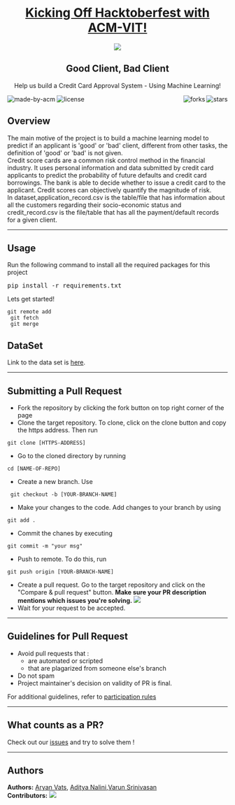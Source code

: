 <h1 align="center"><a href="https://organize.mlh.io/participants/events/4390-kickstarting-hacktoberfest-with-acm-vit">Kicking Off Hacktoberfest with ACM-VIT!</a></h1>
<p align="center">
<img src="https://raw.githubusercontent.com/Malika01/hacktoberfest-readme/master/Final.png">
</p>

<h2 align="center"> Good Client, Bad Client </h2>

<p align="center"> 
Help us build a Credit Card Approval System - Using Machine Learning!
</p>

<p>
  <a href="https://acmvit.in/" target="_blank">
  </a>
  <img alt="made-by-acm" src="https://img.shields.io/badge/MADE%20BY-ACM%20VIT-blue?style=for-the-badge"/>
  <img alt="license" src="https://img.shields.io/badge/License-MIT-green.svg?style=for-the-badge"  />
  <img alt="stars" src="https://img.shields.io/github/stars/ACM-VIT/Good-Client-Bad-Client?style=social" align="right"/> 
  <img alt="forks" src="https://img.shields.io/github/forks/ACM-VIT/Good-Client-Bad-Client?style=social" align="right"/>   
  
    
</p>

## Overview

The main motive of the project is to build a machine learning model to predict if an applicant is 'good' or 'bad' client, different from other tasks, the definition of 'good' or 'bad' is not given. <br>
Credit score cards are a common risk control method in the financial industry. It uses personal information and data submitted by credit card applicants to predict the probability of future defaults and credit card borrowings. The bank is able to decide whether to issue a credit card to the applicant. Credit scores can objectively quantify the magnitude of risk.<br>
    In dataset,application_record.csv is the table/file that has information about all the customers regarding their socio-economic status and credit_record.csv is the file/table that has all the payment/default records for a given client.<br>


---

## Usage
Run the following command to install all the required packages for this project
<pre>pip install -r requirements.txt</pre>

Lets get started!
 <pre><code>git remote add
 git fetch 
 git merge</code></pre>
## DataSet
   
   Link to the data set is [here](https://drive.google.com/drive/folders/1ltq08WdYxd-r9wnY60o78VBgN5FlMcKk?usp=sharing).
   
---
## Submitting a Pull Request

 * Fork the repository by clicking the fork button on top right corner of the page
 * Clone the target repository. To clone, click on the clone button and copy the https address. Then run 
 <pre><code>git clone [HTTPS-ADDRESS]</code></pre>
* Go to the cloned directory by running 
<pre><code>cd [NAME-OF-REPO]</code></pre>
* Create a new branch. Use 
<pre><code> git checkout -b [YOUR-BRANCH-NAME]</code></pre>
* Make your changes to the code. Add changes to your branch by using 
<pre><code>git add .</code></pre>
* Commit the chanes by executing
<pre><code>git commit -m "your msg"</code></pre>
* Push to remote. To do this, run 
<pre><code>git push origin [YOUR-BRANCH-NAME]</code></pre>
* Create a pull request. Go to the target repository and click on the "Compare & pull request" button. **Make sure your PR description mentions which issues you're solving.**
<img src="https://drive.google.com/u/1/uc?id=1f9JKAR-kRvCRGxIs_SAvegaYDPx53T9G&export=download"></img>
* Wait for your request to be accepted. 

---
## Guidelines for Pull Request

  * Avoid pull requests that :
      * are automated or scripted
      * that are plagarized from someone else's branch
  * Do not spam
  * Project maintainer's decision on validity of PR is final.

  For additional guidelines, refer to [participation rules](https://hacktoberfest.digitalocean.com/details#rules)

---

## What counts as a PR?

Check out our [issues](https://github.com/ACM-VIT/Good-Client-Bad-Client/issues) and try to solve them !
  

---
## Authors

**Authors:**  [Aryan Vats](https://github.com/avats101), [Aditya Nalini](https://github.com/adinalini),[Varun Srinivasan](https://github.com/DEV-VarunSrinivasan)
<br>
**Contributors:**  <a href="https://github.com/ACM-VIT/Good-Client-Bad-Client/graphs/contributors">
  <img src="https://contributors-img.web.app/image?repo=ACM-VIT/Good-Client-Bad-Client" /></a>
